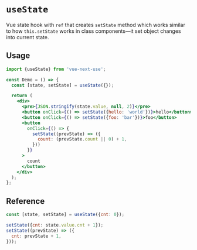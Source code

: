 # `useState`

Vue state hook with `ref` that creates `setState` method which works similar to how
`this.setState` works in class components&mdash;it set object changes into
current state.


## Usage

```jsx
import {useState} from 'vue-next-use';

const Demo = () => {
  const [state, setState] = useState({});

  return (
    <div>
      <pre>{JSON.stringify(state.value, null, 2)}</pre>
      <button onClick={() => setState({hello: 'world'})}>hello</button>
      <button onClick={() => setState({foo: 'bar'})}>foo</button>
      <button 
        onClick={() => {
          setState((prevState) => ({
            count: (prevState.count || 0) + 1,
          }))
        }}
      >
        count
      </button>
    </div>
  );
};
```

## Reference

```js
const [state, setState] = useState({cnt: 0});

setState({cnt: state.value.cnt + 1});
setState((prevState) => ({
  cnt: prevState + 1,
}));
```
